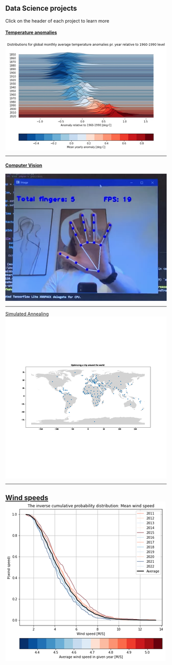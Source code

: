 ## Data Science projects
Click on the header of each project to learn more

#### [Temperature anomalies](Projects/climate.md)
<img src="images/climate_plot.jpg?raw=true"/>

---
#### [Computer Vision](Projects/vision.md)

<img src="images/fingers.png?raw=true"/>

---
[Simulated Annealing](Projects/SA.md)
<img src="images/map.gif?raw=true"/>

---
[Wind speeds](Projects/wind.md)
<img src="images/wind.png?raw=true"/>
---
<!-- <p style="font-size:11px">Page template forked from <a href="https://github.com/evanca/quick-portfolio">evanca</a></p> --> 
<!-- Remove above link if you don't want to attibute -->
